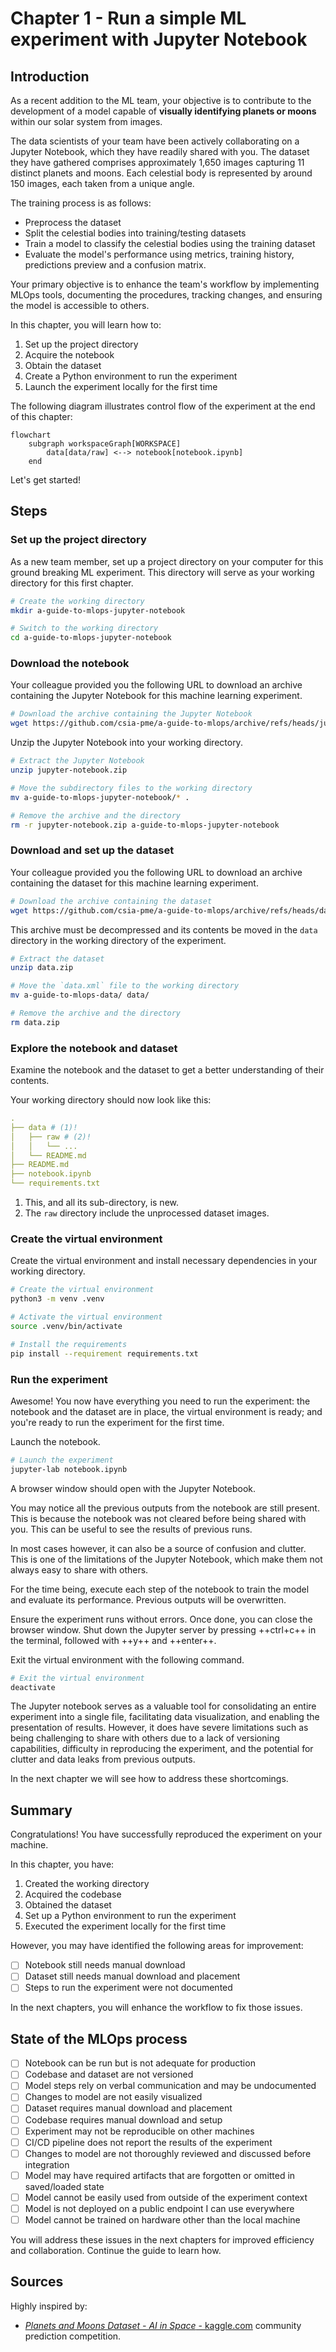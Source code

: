 # Chapter 1 - Run a simple ML experiment with Jupyter Notebook

## Introduction

As a recent addition to the ML team, your objective is to contribute to the
development of a model capable of **visually identifying planets or moons**
within our solar system from images.

The data scientists of your team have been actively collaborating on a Jupyter
Notebook, which they have readily shared with you. The dataset they have
gathered comprises approximately 1,650 images capturing 11 distinct planets and
moons. Each celestial body is represented by around 150 images, each taken from
a unique angle.

The training process is as follows:

- Preprocess the dataset
- Split the celestial bodies into training/testing datasets
- Train a model to classify the celestial bodies using the training dataset
- Evaluate the model's performance using metrics, training history, predictions
  preview and a confusion matrix.

Your primary objective is to enhance the team's workflow by implementing MLOps
tools, documenting the procedures, tracking changes, and ensuring the model is
accessible to others.

In this chapter, you will learn how to:

1. Set up the project directory
2. Acquire the notebook
3. Obtain the dataset
4. Create a Python environment to run the experiment
5. Launch the experiment locally for the first time

The following diagram illustrates control flow of the experiment at the end of
this chapter:

```mermaid
flowchart
    subgraph workspaceGraph[WORKSPACE]
        data[data/raw] <--> notebook[notebook.ipynb]
    end
```

Let's get started!

## Steps

### Set up the project directory

As a new team member, set up a project directory on your computer for this
ground breaking ML experiment. This directory will serve as your working
directory for this first chapter.

```sh title="Execute the following command(s) in a terminal"
# Create the working directory
mkdir a-guide-to-mlops-jupyter-notebook

# Switch to the working directory
cd a-guide-to-mlops-jupyter-notebook
```

### Download the notebook

Your colleague provided you the following URL to download an archive containing
the Jupyter Notebook for this machine learning experiment.

```sh title="Execute the following command(s) in a terminal"
# Download the archive containing the Jupyter Notebook
wget https://github.com/csia-pme/a-guide-to-mlops/archive/refs/heads/jupyter-notebook.zip -O jupyter-notebook.zip
```

Unzip the Jupyter Notebook into your working directory.

```sh title="Execute the following command(s) in a terminal"
# Extract the Jupyter Notebook
unzip jupyter-notebook.zip

# Move the subdirectory files to the working directory
mv a-guide-to-mlops-jupyter-notebook/* .

# Remove the archive and the directory
rm -r jupyter-notebook.zip a-guide-to-mlops-jupyter-notebook
```

### Download and set up the dataset

Your colleague provided you the following URL to download an archive containing
the dataset for this machine learning experiment.

```sh title="Execute the following command(s) in a terminal"
# Download the archive containing the dataset
wget https://github.com/csia-pme/a-guide-to-mlops/archive/refs/heads/data.zip -O data.zip
```

This archive must be decompressed and its contents be moved in the `data`
directory in the working directory of the experiment.

```sh title="Execute the following command(s) in a terminal"
# Extract the dataset
unzip data.zip

# Move the `data.xml` file to the working directory
mv a-guide-to-mlops-data/ data/

# Remove the archive and the directory
rm data.zip
```

### Explore the notebook and dataset

Examine the notebook and the dataset to get a better understanding of their
contents.

Your working directory should now look like this:

```yaml hl_lines="2-5"
.
├── data # (1)!
│   ├── raw # (2)!
│   │   └── ...
│   └── README.md
├── README.md
├── notebook.ipynb
└── requirements.txt
```

1. This, and all its sub-directory, is new.
2. The `raw` directory include the unprocessed dataset images.

### Create the virtual environment

Create the virtual environment and install necessary dependencies in your
working directory.

```sh title="Execute the following command(s) in a terminal"
# Create the virtual environment
python3 -m venv .venv

# Activate the virtual environment
source .venv/bin/activate

# Install the requirements
pip install --requirement requirements.txt
```

### Run the experiment

Awesome! You now have everything you need to run the experiment: the notebook
and the dataset are in place, the virtual environment is ready; and you're ready
to run the experiment for the first time.

Launch the notebook.

```sh title="Execute the following command(s) in a terminal"
# Launch the experiment
jupyter-lab notebook.ipynb
```

A browser window should open with the Jupyter Notebook.

You may notice all the previous outputs from the notebook are still present.
This is because the notebook was not cleared before being shared with you. This
can be useful to see the results of previous runs.

In most cases however, it can also be a source of confusion and clutter. This is
one of the limitations of the Jupyter Notebook, which make them not always easy
to share with others.

For the time being, execute each step of the notebook to train the model and
evaluate its performance. Previous outputs will be overwritten.

Ensure the experiment runs without errors. Once done, you can close the browser
window. Shut down the Jupyter server by pressing ++ctrl+c++ in the terminal,
followed with ++y++ and ++enter++.

Exit the virtual environment with the following command.

```sh title="Execute the following command(s) in a terminal"
# Exit the virtual environment
deactivate
```

The Jupyter notebook serves as a valuable tool for consolidating an entire
experiment into a single file, facilitating data visualization, and enabling the
presentation of results. However, it does have severe limitations such as being
challenging to share with others due to a lack of versioning capabilities,
difficulty in reproducing the experiment, and the potential for clutter and data
leaks from previous outputs.

In the next chapter we will see how to address these shortcomings.

## Summary

Congratulations! You have successfully reproduced the experiment on your
machine.

In this chapter, you have:

1. Created the working directory
2. Acquired the codebase
3. Obtained the dataset
4. Set up a Python environment to run the experiment
5. Executed the experiment locally for the first time

However, you may have identified the following areas for improvement:

- [ ] Notebook still needs manual download
- [ ] Dataset still needs manual download and placement
- [ ] Steps to run the experiment were not documented

In the next chapters, you will enhance the workflow to fix those issues.

## State of the MLOps process

- [ ] Notebook can be run but is not adequate for production
- [ ] Codebase and dataset are not versioned
- [ ] Model steps rely on verbal communication and may be undocumented
- [ ] Changes to model are not easily visualized
- [ ] Dataset requires manual download and placement
- [ ] Codebase requires manual download and setup
- [ ] Experiment may not be reproducible on other machines
- [ ] CI/CD pipeline does not report the results of the experiment
- [ ] Changes to model are not thoroughly reviewed and discussed before
      integration
- [ ] Model may have required artifacts that are forgotten or omitted in
      saved/loaded state
- [ ] Model cannot be easily used from outside of the experiment context
- [ ] Model is not deployed on a public endpoint I can use everywhere
- [ ] Model cannot be trained on hardware other than the local machine

You will address these issues in the next chapters for improved efficiency and
collaboration. Continue the guide to learn how.

## Sources

Highly inspired by:

- [_Planets and Moons Dataset - AI in Space_ - kaggle.com](https://www.kaggle.com/datasets/emirhanai/planets-and-moons-dataset-ai-in-space)
  community prediction competition.
